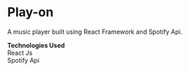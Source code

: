 # Play-on
A music player built using React Framework and Spotify Api.


<strong>Technologies Used</strong><br>
 React Js<br>
 Spotify Api
